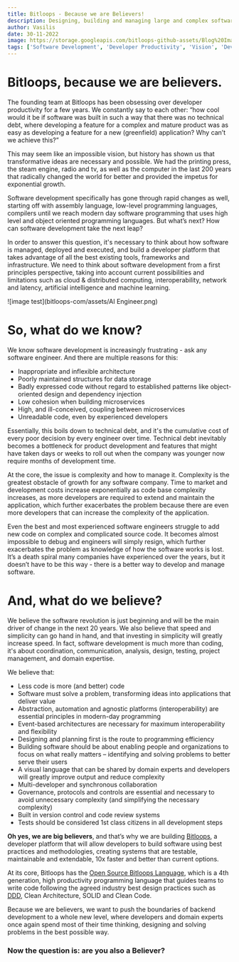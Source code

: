 ```yaml
---
title: Bitloops - Because we are Believers!
description: Designing, building and managing large and complex software does not have to be so hard. We believe it is possible to radically transform how software is developed by incorporating best-practices, design principles and patterns into the software development process. 
author: Vasilis
date: 30-11-2022
image: https://storage.googleapis.com/bitloops-github-assets/Blog%20Images/light-bulb.jpg
tags: ['Software Development', 'Developer Productivity', 'Vision', 'Developer Platform', 'backend development platform']
---
```

# Bitloops, because we are believers.

The founding team at Bitloops has been obsessing over developer productivity for a few years. We constantly say to each other: “how cool would it be if software was built in such a way that there was no technical debt, where developing a feature for a complex and mature product was as easy as developing a feature for a new (greenfield) application? Why can’t we achieve this?”

This may seem like an impossible vision, but history has shown us that transformative ideas are necessary and possible. We had the printing press, the steam engine, radio and tv, as well as the computer in the last 200 years that radically changed the world for better and provided the impetus for exponential growth. 

Software development specifically has gone through rapid changes as well, starting off with assembly language, low-level programming languages, compilers until we reach modern day software programming that uses high level and object oriented programming languages. But what’s next? How can software development take the next leap?

In order to answer this question, it's necessary to think about how software is managed, deployed and executed, and build a developer platform that takes advantage of all the best existing tools, frameworks and infrastructure. We need to think about software development from a first principles perspective, taking into account current possibilities and limitations such as cloud & distributed computing, interoperability, network and latency, artificial intelligence and machine learning. 

![image test](bitloops-com/assets/AI Engineer.png) 
 
# So, what do we know?

We know software development is increasingly frustrating - ask any software engineer. And there are multiple reasons for this: 
- Inappropriate and inflexible architecture 
- Poorly maintained structures for data storage
- Badly expressed code without regard to established patterns like object-oriented design and dependency injection
- Low cohesion when building microservices
- High, and ill-conceived, coupling between microservices 
- Unreadable code, even by experienced developers

Essentially, this boils down to technical debt, and it's the cumulative cost of every poor decision by every engineer over time. Technical debt inevitably becomes a bottleneck for product development and features that might have taken days or weeks to roll out when the company was younger now require months of development time.

At the core, the issue is complexity and how to manage it. Complexity is the greatest obstacle of growth for any software company. Time to market and development costs increase exponentially as code base complexity increases, as more developers are required to extend and maintain the application, which further exacerbates the problem because there are even more developers that can increase the complexity of the application. 

Even the best and most experienced software engineers struggle to add new code on complex and complicated source code. It becomes almost impossible to debug and engineers will simply resign, which further exacerbates the problem as knowledge of how the software works is lost. It’s a death spiral many companies have experienced over the years, but it doesn’t have to be this way - there is a better way to develop and manage software. 
 
# And, what do we believe?

We believe the software revolution is just beginning and will be the main driver of change in the next 20 years. We also believe that speed and simplicity can go hand in hand, and that investing in simplicity will greatly increase speed. In fact, software development is much more than coding, it's about coordination, communication, analysis, design, testing, project management, and domain expertise.

We believe that:
* Less code is more (and better) code
* Software must solve a problem, transforming ideas into applications that deliver value
* Abstraction, automation and agnostic platforms (interoperability) are essential principles in modern-day programming
* Event-based architectures are necessary for maximum interoperability and flexibility
* Designing and planning first is the route to programming efficiency
* Building software should be about enabling people and organizations to focus on what really matters – identifying and solving problems to better serve their users
* A visual language that can be shared by domain experts and developers will greatly improve output and reduce complexity
* Multi-developer and synchronous collaboration 
* Governance, protocols and controls are essential and necessary to avoid unnecessary complexity (and simplifying the necessary complexity)
* Built in version control and code review systems
* Tests should be considered 1st class citizens in all development steps

**Oh yes, we are big believers**, and that’s why we are building [Bitloops](https://bitloops.com/), a developer platform that will allow developers to build software using best practices and methodologies, creating systems that are testable, maintainable and extendable, 10x faster and better than current options. 

At its core, Bitloops has the [Open Source Bitloops Language](https://github.com/bitloops/bitloops-language), which is a 4th generation, high productivity programming language that guides teams to write code following the agreed industry best design practices such as [DDD](https://bitloops.com/docs/bitloops-language/learning/software-design/domain-driven-design), Clean Architecture, SOLID and Clean Code.

Because we are believers, we want to push the boundaries of backend development to a whole new level, where developers and domain experts once again spend most of their time thinking, designing and solving problems in the best possible way. 

### Now the question is: are you also a Believer?
